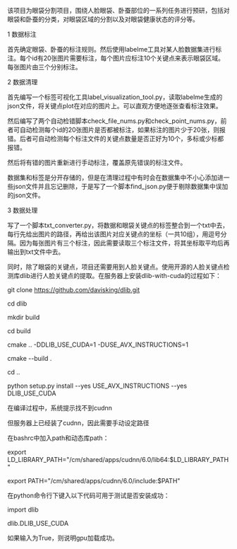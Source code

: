 该项目为眼袋分割项目，围绕人脸眼袋、卧蚕部位的一系列任务进行预研，包括对眼袋和卧蚕的分类，对眼袋区域的分割以及对眼袋健康状态的评分等。

1 数据标注

  首先确定眼袋、卧蚕的标注规则。然后使用labelme工具对某人脸数据集进行标注。每个id有20张图片需要标注，每个图片应标注10个关键点来表示眼袋区域。每张图片由三个分别标注。
  
2 数据清理

  首先编写一个标签可视化工具label_visualization_tool.py，读取labelme生成的json文件，将关键点plot在对应的图片上。可以直观方便地逐张查看标注效果。
  
  然后编写了两个自动检错脚本check_file_nums.py和check_point_nums.py，前者可自动检测每个id的20张图片是否都被标注，如果标注的图片少于20张，则报错。后者可自动检测每个标注文件的关键点数量是否正好为10个，多标或少标都报错。
  
  然后将有错的图片重新进行手动标注，覆盖原先错误的标注文件。
  
  数据集和标签是分开存储的，但是在清理过程中有时会在数据集中不小心添加进一些json文件并且忘记删除，于是写了一个脚本find_json.py便于剔除数据集中误加的json文件。
  
3 数据处理

  写了一个脚本txt_converter.py，将数据和眼袋关键点的标签整合到一个txt中去，每行先给出图片的路径，再给出该图片对应关键点的坐标（一共10组），用逗号分隔。因为每张图片有三个标注，因此需要读取三个标注文件，将其坐标取平均后再输出到txt文件中去。
  
  同时，除了眼袋的关键点，项目还需要用到人脸关键点。使用开源的人脸关键点检测库dlib进行人脸关键点的提取。在服务器上安装dlib-with-cuda的过程如下：
  
  git clone https://github.com/davisking/dlib.git
  
  cd dlib
  
  mkdir build
  
  cd build
  
  cmake .. -DDLIB_USE_CUDA=1 -DUSE_AVX_INSTRUCTIONS=1
  
  cmake --build .
  
  cd ..
  
  python setup.py install --yes USE_AVX_INSTRUCTIONS --yes DLIB_USE_CUDA
  
  在编译过程中，系统提示找不到cudnn
  
  但服务器上已经装了cudnn，因此需要手动设定路径

  在bashrc中加入path和动态库path：
  
  export LD_LIBRARY_PATH="/cm/shared/apps/cudnn/6.0/lib64:$LD_LIBRARY_PATH"
  
  export PATH="/cm/shared/apps/cudnn/6.0/include:$PATH"
  
  在python命令行下键入以下代码可用于测试是否安装成功：

  import dlib

  dlib.DLIB_USE_CUDA

  如果输入为True，则说明gpu加载成功。
